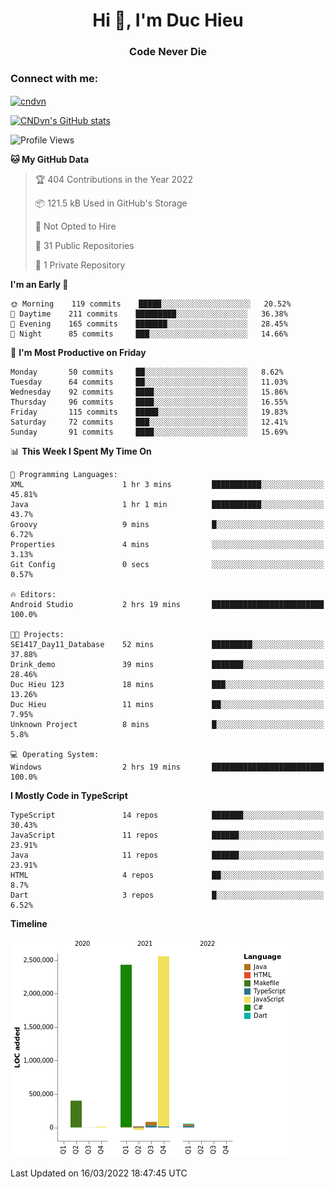 <h1 align="center">Hi 👋, I'm Duc Hieu</h1>
<h3 align="center">Code Never Die</h3>

<h3 align="left">Connect with me:</h3>
<p align="left">
<a href="https://linkedin.com/in/cndvn" target="blank"><img align="center" src="https://img.shields.io/badge/LinkedIn-0077B5?style=for-the-badge&logo=linkedin&logoColor=white" alt="cndvn"/></a>
<!--
<a href="https://fb.com/cnd.duchieu" target="blank"><img align="center" src="https://img.shields.io/badge/Facebook-1877F2?style=for-the-badge&logo=facebook&logoColor=white" alt="cnd.duchieu"/></a>
 -->
</p>

[![CNDvn's GitHub stats](https://github-readme-stats.vercel.app/api?username=cndvn)](https://github.com/anuraghazra/github-readme-stats)

<!--START_SECTION:waka-->
![Profile Views](http://img.shields.io/badge/Profile%20Views-2-blue)

**🐱 My GitHub Data** 

> 🏆 404 Contributions in the Year 2022
 > 
> 📦 121.5 kB Used in GitHub's Storage 
 > 
> 🚫 Not Opted to Hire
 > 
> 📜 31 Public Repositories 
 > 
> 🔑 1 Private Repository 
 > 
**I'm an Early 🐤** 

```text
🌞 Morning    119 commits    █████░░░░░░░░░░░░░░░░░░░░   20.52% 
🌆 Daytime    211 commits    █████████░░░░░░░░░░░░░░░░   36.38% 
🌃 Evening    165 commits    ███████░░░░░░░░░░░░░░░░░░   28.45% 
🌙 Night      85 commits     ███░░░░░░░░░░░░░░░░░░░░░░   14.66%

```
📅 **I'm Most Productive on Friday** 

```text
Monday       50 commits     ██░░░░░░░░░░░░░░░░░░░░░░░   8.62% 
Tuesday      64 commits     ██░░░░░░░░░░░░░░░░░░░░░░░   11.03% 
Wednesday    92 commits     ████░░░░░░░░░░░░░░░░░░░░░   15.86% 
Thursday     96 commits     ████░░░░░░░░░░░░░░░░░░░░░   16.55% 
Friday       115 commits    █████░░░░░░░░░░░░░░░░░░░░   19.83% 
Saturday     72 commits     ███░░░░░░░░░░░░░░░░░░░░░░   12.41% 
Sunday       91 commits     ████░░░░░░░░░░░░░░░░░░░░░   15.69%

```


📊 **This Week I Spent My Time On** 

```text
💬 Programming Languages: 
XML                      1 hr 3 mins         ███████████░░░░░░░░░░░░░░   45.81% 
Java                     1 hr 1 min          ███████████░░░░░░░░░░░░░░   43.7% 
Groovy                   9 mins              █░░░░░░░░░░░░░░░░░░░░░░░░   6.72% 
Properties               4 mins              ░░░░░░░░░░░░░░░░░░░░░░░░░   3.13% 
Git Config               0 secs              ░░░░░░░░░░░░░░░░░░░░░░░░░   0.57%

🔥 Editors: 
Android Studio           2 hrs 19 mins       █████████████████████████   100.0%

🐱‍💻 Projects: 
SE1417_Day11_Database    52 mins             █████████░░░░░░░░░░░░░░░░   37.88% 
Drink_demo               39 mins             ███████░░░░░░░░░░░░░░░░░░   28.46% 
Duc Hieu 123             18 mins             ███░░░░░░░░░░░░░░░░░░░░░░   13.26% 
Duc Hieu                 11 mins             ██░░░░░░░░░░░░░░░░░░░░░░░   7.95% 
Unknown Project          8 mins              █░░░░░░░░░░░░░░░░░░░░░░░░   5.8%

💻 Operating System: 
Windows                  2 hrs 19 mins       █████████████████████████   100.0%

```

**I Mostly Code in TypeScript** 

```text
TypeScript               14 repos            ███████░░░░░░░░░░░░░░░░░░   30.43% 
JavaScript               11 repos            ██████░░░░░░░░░░░░░░░░░░░   23.91% 
Java                     11 repos            ██████░░░░░░░░░░░░░░░░░░░   23.91% 
HTML                     4 repos             ██░░░░░░░░░░░░░░░░░░░░░░░   8.7% 
Dart                     3 repos             █░░░░░░░░░░░░░░░░░░░░░░░░   6.52%

```


**Timeline**

![Chart not found](https://raw.githubusercontent.com/CNDvn/CNDvn/main/charts/bar_graph.png) 


 Last Updated on 16/03/2022 18:47:45 UTC
<!--END_SECTION:waka-->
